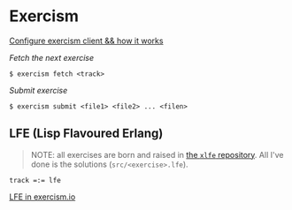 
# Exercism

[Configure exercism client && how it works](http://exercism.io/how-it-works)

*Fetch the next exercise*

```
$ exercism fetch <track>
```

*Submit exercise*

```
$ exercism submit <file1> <file2> ... <filen>
```

## LFE (Lisp Flavoured Erlang)

> NOTE: all exercises are born and raised in [the `xlfe` repository](https://github.com/exercism/xlfe). All I've done is the solutions (`src/<exercise>.lfe`).

`track =:= lfe`

[LFE in exercism.io](http://exercism.io/languages/lfe/about)
